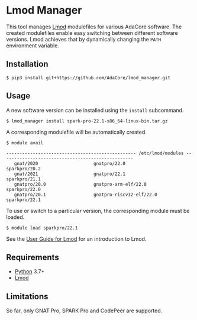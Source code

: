 # Lmod Manager

This tool manages [Lmod](https://github.com/TACC/Lmod) modulefiles for various AdaCore software. The created modulefiles enable easy switching between different software versions. Lmod achieves that by dynamically changing the `PATH` environment variable.

## Installation

```console
$ pip3 install git+https://github.com/AdaCore/lmod_manager.git
```

## Usage

A new software version can be installed using the `install` subcommand.

```console
$ lmod_manager install spark-pro-22.1-x86_64-linux-bin.tar.gz
```

A corresponding modulefile will be automatically created.

```console
$ module avail

------------------------------------------------- /etc/lmod/modules --------------------------------------------------
   gnat/2020                     gnatpro/22.0                              sparkpro/20.2
   gnat/2021                     gnatpro/22.1                              sparkpro/21.1
   gnatpro/20.0                  gnatpro-arm-elf/22.0                      sparkpro/22.0
   gnatpro/20.1                  gnatpro-riscv32-elf/22.0                  sparkpro/22.1

```

To use or switch to a particular version, the corresponding module must be loaded.

```console
$ module load sparkpro/22.1
```

See the [User Guide for Lmod](https://lmod.readthedocs.io/en/latest/010_user.html) for an introduction to Lmod.

## Requirements

- [Python](https://www.python.org/) 3.7+
- [Lmod](https://github.com/TACC/Lmod)

## Limitations

So far, only GNAT Pro, SPARK Pro and CodePeer are supported.
